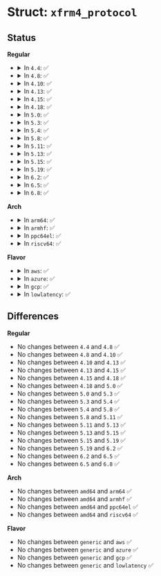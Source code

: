 # Struct: <code>xfrm4_protocol</code>

## Status
<b>Regular</b>
<ul>
<li>
<details>
<summary>In <code>4.4</code>: ✅</summary>

```c
struct xfrm4_protocol {
    int (*handler)(struct sk_buff *);
    int (*input_handler)(struct sk_buff *, int, __be32, int);
    int (*cb_handler)(struct sk_buff *, int);
    int (*err_handler)(struct sk_buff *, u32);
    struct xfrm4_protocol *next;
    int priority;
};
```
</details>
</li>
<li>
<details>
<summary>In <code>4.8</code>: ✅</summary>

```c
struct xfrm4_protocol {
    int (*handler)(struct sk_buff *);
    int (*input_handler)(struct sk_buff *, int, __be32, int);
    int (*cb_handler)(struct sk_buff *, int);
    int (*err_handler)(struct sk_buff *, u32);
    struct xfrm4_protocol *next;
    int priority;
};
```
</details>
</li>
<li>
<details>
<summary>In <code>4.10</code>: ✅</summary>

```c
struct xfrm4_protocol {
    int (*handler)(struct sk_buff *);
    int (*input_handler)(struct sk_buff *, int, __be32, int);
    int (*cb_handler)(struct sk_buff *, int);
    int (*err_handler)(struct sk_buff *, u32);
    struct xfrm4_protocol *next;
    int priority;
};
```
</details>
</li>
<li>
<details>
<summary>In <code>4.13</code>: ✅</summary>

```c
struct xfrm4_protocol {
    int (*handler)(struct sk_buff *);
    int (*input_handler)(struct sk_buff *, int, __be32, int);
    int (*cb_handler)(struct sk_buff *, int);
    int (*err_handler)(struct sk_buff *, u32);
    struct xfrm4_protocol *next;
    int priority;
};
```
</details>
</li>
<li>
<details>
<summary>In <code>4.15</code>: ✅</summary>

```c
struct xfrm4_protocol {
    int (*handler)(struct sk_buff *);
    int (*input_handler)(struct sk_buff *, int, __be32, int);
    int (*cb_handler)(struct sk_buff *, int);
    int (*err_handler)(struct sk_buff *, u32);
    struct xfrm4_protocol *next;
    int priority;
};
```
</details>
</li>
<li>
<details>
<summary>In <code>4.18</code>: ✅</summary>

```c
struct xfrm4_protocol {
    int (*handler)(struct sk_buff *);
    int (*input_handler)(struct sk_buff *, int, __be32, int);
    int (*cb_handler)(struct sk_buff *, int);
    int (*err_handler)(struct sk_buff *, u32);
    struct xfrm4_protocol *next;
    int priority;
};
```
</details>
</li>
<li>
<details>
<summary>In <code>5.0</code>: ✅</summary>

```c
struct xfrm4_protocol {
    int (*handler)(struct sk_buff *);
    int (*input_handler)(struct sk_buff *, int, __be32, int);
    int (*cb_handler)(struct sk_buff *, int);
    int (*err_handler)(struct sk_buff *, u32);
    struct xfrm4_protocol *next;
    int priority;
};
```
</details>
</li>
<li>
<details>
<summary>In <code>5.3</code>: ✅</summary>

```c
struct xfrm4_protocol {
    int (*handler)(struct sk_buff *);
    int (*input_handler)(struct sk_buff *, int, __be32, int);
    int (*cb_handler)(struct sk_buff *, int);
    int (*err_handler)(struct sk_buff *, u32);
    struct xfrm4_protocol *next;
    int priority;
};
```
</details>
</li>
<li>
<details>
<summary>In <code>5.4</code>: ✅</summary>

```c
struct xfrm4_protocol {
    int (*handler)(struct sk_buff *);
    int (*input_handler)(struct sk_buff *, int, __be32, int);
    int (*cb_handler)(struct sk_buff *, int);
    int (*err_handler)(struct sk_buff *, u32);
    struct xfrm4_protocol *next;
    int priority;
};
```
</details>
</li>
<li>
<details>
<summary>In <code>5.8</code>: ✅</summary>

```c
struct xfrm4_protocol {
    int (*handler)(struct sk_buff *);
    int (*input_handler)(struct sk_buff *, int, __be32, int);
    int (*cb_handler)(struct sk_buff *, int);
    int (*err_handler)(struct sk_buff *, u32);
    struct xfrm4_protocol *next;
    int priority;
};
```
</details>
</li>
<li>
<details>
<summary>In <code>5.11</code>: ✅</summary>

```c
struct xfrm4_protocol {
    int (*handler)(struct sk_buff *);
    int (*input_handler)(struct sk_buff *, int, __be32, int);
    int (*cb_handler)(struct sk_buff *, int);
    int (*err_handler)(struct sk_buff *, u32);
    struct xfrm4_protocol *next;
    int priority;
};
```
</details>
</li>
<li>
<details>
<summary>In <code>5.13</code>: ✅</summary>

```c
struct xfrm4_protocol {
    int (*handler)(struct sk_buff *);
    int (*input_handler)(struct sk_buff *, int, __be32, int);
    int (*cb_handler)(struct sk_buff *, int);
    int (*err_handler)(struct sk_buff *, u32);
    struct xfrm4_protocol *next;
    int priority;
};
```
</details>
</li>
<li>
<details>
<summary>In <code>5.15</code>: ✅</summary>

```c
struct xfrm4_protocol {
    int (*handler)(struct sk_buff *);
    int (*input_handler)(struct sk_buff *, int, __be32, int);
    int (*cb_handler)(struct sk_buff *, int);
    int (*err_handler)(struct sk_buff *, u32);
    struct xfrm4_protocol *next;
    int priority;
};
```
</details>
</li>
<li>
<details>
<summary>In <code>5.19</code>: ✅</summary>

```c
struct xfrm4_protocol {
    int (*handler)(struct sk_buff *);
    int (*input_handler)(struct sk_buff *, int, __be32, int);
    int (*cb_handler)(struct sk_buff *, int);
    int (*err_handler)(struct sk_buff *, u32);
    struct xfrm4_protocol *next;
    int priority;
};
```
</details>
</li>
<li>
<details>
<summary>In <code>6.2</code>: ✅</summary>

```c
struct xfrm4_protocol {
    int (*handler)(struct sk_buff *);
    int (*input_handler)(struct sk_buff *, int, __be32, int);
    int (*cb_handler)(struct sk_buff *, int);
    int (*err_handler)(struct sk_buff *, u32);
    struct xfrm4_protocol *next;
    int priority;
};
```
</details>
</li>
<li>
<details>
<summary>In <code>6.5</code>: ✅</summary>

```c
struct xfrm4_protocol {
    int (*handler)(struct sk_buff *);
    int (*input_handler)(struct sk_buff *, int, __be32, int);
    int (*cb_handler)(struct sk_buff *, int);
    int (*err_handler)(struct sk_buff *, u32);
    struct xfrm4_protocol *next;
    int priority;
};
```
</details>
</li>
<li>
<details>
<summary>In <code>6.8</code>: ✅</summary>

```c
struct xfrm4_protocol {
    int (*handler)(struct sk_buff *);
    int (*input_handler)(struct sk_buff *, int, __be32, int);
    int (*cb_handler)(struct sk_buff *, int);
    int (*err_handler)(struct sk_buff *, u32);
    struct xfrm4_protocol *next;
    int priority;
};
```
</details>
</li>
</ul>
<b>Arch</b>
<ul>
<li>
<details>
<summary>In <code>arm64</code>: ✅</summary>

```c
struct xfrm4_protocol {
    int (*handler)(struct sk_buff *);
    int (*input_handler)(struct sk_buff *, int, __be32, int);
    int (*cb_handler)(struct sk_buff *, int);
    int (*err_handler)(struct sk_buff *, u32);
    struct xfrm4_protocol *next;
    int priority;
};
```
</details>
</li>
<li>
<details>
<summary>In <code>armhf</code>: ✅</summary>

```c
struct xfrm4_protocol {
    int (*handler)(struct sk_buff *);
    int (*input_handler)(struct sk_buff *, int, __be32, int);
    int (*cb_handler)(struct sk_buff *, int);
    int (*err_handler)(struct sk_buff *, u32);
    struct xfrm4_protocol *next;
    int priority;
};
```
</details>
</li>
<li>
<details>
<summary>In <code>ppc64el</code>: ✅</summary>

```c
struct xfrm4_protocol {
    int (*handler)(struct sk_buff *);
    int (*input_handler)(struct sk_buff *, int, __be32, int);
    int (*cb_handler)(struct sk_buff *, int);
    int (*err_handler)(struct sk_buff *, u32);
    struct xfrm4_protocol *next;
    int priority;
};
```
</details>
</li>
<li>
<details>
<summary>In <code>riscv64</code>: ✅</summary>

```c
struct xfrm4_protocol {
    int (*handler)(struct sk_buff *);
    int (*input_handler)(struct sk_buff *, int, __be32, int);
    int (*cb_handler)(struct sk_buff *, int);
    int (*err_handler)(struct sk_buff *, u32);
    struct xfrm4_protocol *next;
    int priority;
};
```
</details>
</li>
</ul>
<b>Flavor</b>
<ul>
<li>
<details>
<summary>In <code>aws</code>: ✅</summary>

```c
struct xfrm4_protocol {
    int (*handler)(struct sk_buff *);
    int (*input_handler)(struct sk_buff *, int, __be32, int);
    int (*cb_handler)(struct sk_buff *, int);
    int (*err_handler)(struct sk_buff *, u32);
    struct xfrm4_protocol *next;
    int priority;
};
```
</details>
</li>
<li>
<details>
<summary>In <code>azure</code>: ✅</summary>

```c
struct xfrm4_protocol {
    int (*handler)(struct sk_buff *);
    int (*input_handler)(struct sk_buff *, int, __be32, int);
    int (*cb_handler)(struct sk_buff *, int);
    int (*err_handler)(struct sk_buff *, u32);
    struct xfrm4_protocol *next;
    int priority;
};
```
</details>
</li>
<li>
<details>
<summary>In <code>gcp</code>: ✅</summary>

```c
struct xfrm4_protocol {
    int (*handler)(struct sk_buff *);
    int (*input_handler)(struct sk_buff *, int, __be32, int);
    int (*cb_handler)(struct sk_buff *, int);
    int (*err_handler)(struct sk_buff *, u32);
    struct xfrm4_protocol *next;
    int priority;
};
```
</details>
</li>
<li>
<details>
<summary>In <code>lowlatency</code>: ✅</summary>

```c
struct xfrm4_protocol {
    int (*handler)(struct sk_buff *);
    int (*input_handler)(struct sk_buff *, int, __be32, int);
    int (*cb_handler)(struct sk_buff *, int);
    int (*err_handler)(struct sk_buff *, u32);
    struct xfrm4_protocol *next;
    int priority;
};
```
</details>
</li>
</ul>

## Differences
<b>Regular</b>
<ul>
<li>
No changes between <code>4.4</code> and <code>4.8</code> ✅
</li>
<li>
No changes between <code>4.8</code> and <code>4.10</code> ✅
</li>
<li>
No changes between <code>4.10</code> and <code>4.13</code> ✅
</li>
<li>
No changes between <code>4.13</code> and <code>4.15</code> ✅
</li>
<li>
No changes between <code>4.15</code> and <code>4.18</code> ✅
</li>
<li>
No changes between <code>4.18</code> and <code>5.0</code> ✅
</li>
<li>
No changes between <code>5.0</code> and <code>5.3</code> ✅
</li>
<li>
No changes between <code>5.3</code> and <code>5.4</code> ✅
</li>
<li>
No changes between <code>5.4</code> and <code>5.8</code> ✅
</li>
<li>
No changes between <code>5.8</code> and <code>5.11</code> ✅
</li>
<li>
No changes between <code>5.11</code> and <code>5.13</code> ✅
</li>
<li>
No changes between <code>5.13</code> and <code>5.15</code> ✅
</li>
<li>
No changes between <code>5.15</code> and <code>5.19</code> ✅
</li>
<li>
No changes between <code>5.19</code> and <code>6.2</code> ✅
</li>
<li>
No changes between <code>6.2</code> and <code>6.5</code> ✅
</li>
<li>
No changes between <code>6.5</code> and <code>6.8</code> ✅
</li>
</ul>
<b>Arch</b>
<ul>
<li>
No changes between <code>amd64</code> and <code>arm64</code> ✅
</li>
<li>
No changes between <code>amd64</code> and <code>armhf</code> ✅
</li>
<li>
No changes between <code>amd64</code> and <code>ppc64el</code> ✅
</li>
<li>
No changes between <code>amd64</code> and <code>riscv64</code> ✅
</li>
</ul>
<b>Flavor</b>
<ul>
<li>
No changes between <code>generic</code> and <code>aws</code> ✅
</li>
<li>
No changes between <code>generic</code> and <code>azure</code> ✅
</li>
<li>
No changes between <code>generic</code> and <code>gcp</code> ✅
</li>
<li>
No changes between <code>generic</code> and <code>lowlatency</code> ✅
</li>
</ul>
